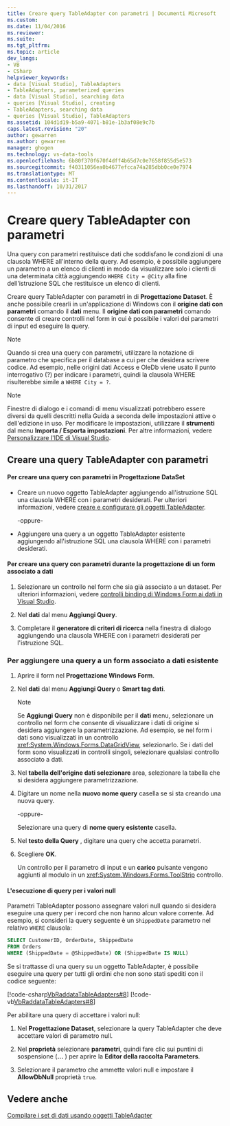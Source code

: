 ```yaml
---
title: Creare query TableAdapter con parametri | Documenti Microsoft
ms.custom: 
ms.date: 11/04/2016
ms.reviewer: 
ms.suite: 
ms.tgt_pltfrm: 
ms.topic: article
dev_langs:
- VB
- CSharp
helpviewer_keywords:
- data [Visual Studio], TableAdapters
- TableAdapters, parameterized queries
- data [Visual Studio], searching data
- queries [Visual Studio], creating
- TableAdapters, searching data
- queries [Visual Studio], TableAdapters
ms.assetid: 104d1d19-b5a9-4071-b81e-1b3af08e9c7b
caps.latest.revision: "20"
author: gewarren
ms.author: gewarren
manager: ghogen
ms.technology: vs-data-tools
ms.openlocfilehash: 6b80f370f670f4dff4b65d7c0e7658f855d5e573
ms.sourcegitcommit: f40311056ea0b4677efcca74a285dbb0ce0e7974
ms.translationtype: MT
ms.contentlocale: it-IT
ms.lasthandoff: 10/31/2017
---
```

# <a name="create-parameterized-tableadapter-queries"></a>Creare query TableAdapter con parametri
Una query con parametri restituisce dati che soddisfano le condizioni di una clausola WHERE all'interno della query. Ad esempio, è possibile aggiungere un parametro a un elenco di clienti in modo da visualizzare solo i clienti di una determinata città aggiungendo `WHERE City = @City` alla fine dell'istruzione SQL che restituisce un elenco di clienti.  
  
 Creare query TableAdapter con parametri in di **Progettazione Dataset**. È anche possibile crearli in un'applicazione di Windows con il **origine dati con parametri** comando il **dati** menu. Il **origine dati con parametri** comando consente di creare controlli nel form in cui è possibile i valori dei parametri di input ed eseguire la query.  
  
> [!NOTE]
>  Quando si crea una query con parametri, utilizzare la notazione di parametro che specifica per il database a cui per che desidera scrivere codice. Ad esempio, nelle origini dati Access e OleDb viene usato il punto interrogativo (?) per indicare i parametri, quindi la clausola WHERE risulterebbe simile a `WHERE City = ?`.  
  
> [!NOTE]
>  Finestre di dialogo e i comandi di menu visualizzati potrebbero essere diversi da quelli descritti nella Guida a seconda delle impostazioni attive o dell'edizione in uso. Per modificare le impostazioni, utilizzare il **strumenti** dal menu **Importa / Esporta impostazioni**. Per altre informazioni, vedere [Personalizzare l'IDE di Visual Studio](../ide/personalizing-the-visual-studio-ide.md).  
  
## <a name="create-a-parameterized-tableadapter-query"></a>Creare una query TableAdapter con parametri  
  
#### <a name="to-create-a-parameterized-query-in-the-dataset-designer"></a>Per creare una query con parametri in Progettazione DataSet  
  
-   Creare un nuovo oggetto TableAdapter aggiungendo all'istruzione SQL una clausola WHERE con i parametri desiderati. Per ulteriori informazioni, vedere [creare e configurare gli oggetti TableAdapter](../data-tools/create-and-configure-tableadapters.md).  
  
     -oppure-  
  
-   Aggiungere una query a un oggetto TableAdapter esistente aggiungendo all'istruzione SQL una clausola WHERE con i parametri desiderati.
  
#### <a name="to-create-a-parameterized-query-while-designing-a-data-bound-form"></a>Per creare una query con parametri durante la progettazione di un form associato a dati  
  
1.  Selezionare un controllo nel form che sia già associato a un dataset. Per ulteriori informazioni, vedere [controlli binding di Windows Form ai dati in Visual Studio](../data-tools/bind-windows-forms-controls-to-data-in-visual-studio.md).  
  
2.  Nel **dati** dal menu **Aggiungi Query**.  
  
3.  Completare il **generatore di criteri di ricerca** nella finestra di dialogo aggiungendo una clausola WHERE con i parametri desiderati per l'istruzione SQL.  
  
### <a name="to-add-a-query-to-an-existing-data-bound-form"></a>Per aggiungere una query a un form associato a dati esistente  
  
1.  Aprire il form nel **Progettazione Windows Form**.  
  
2.  Nel **dati** dal menu **Aggiungi Query** o **Smart tag dati**.  
  
    > [!NOTE]
    >  Se **Aggiungi Query** non è disponibile per il **dati** menu, selezionare un controllo nel form che consente di visualizzare i dati di origine si desidera aggiungere la parametrizzazione. Ad esempio, se nel form i dati sono visualizzati in un controllo <xref:System.Windows.Forms.DataGridView>, selezionarlo. Se i dati del form sono visualizzati in controlli singoli, selezionare qualsiasi controllo associato a dati.  
  
3.  Nel **tabella dell'origine dati selezionare** area, selezionare la tabella che si desidera aggiungere parametrizzazione.  
  
4.  Digitare un nome nella **nuovo nome query** casella se si sta creando una nuova query.  
  
     -oppure-  
  
     Selezionare una query di **nome query esistente** casella.  
  
5.  Nel **testo della Query** , digitare una query che accetta parametri.  
  
6.  Scegliere **OK**.  
  
     Un controllo per il parametro di input e un **carico** pulsante vengono aggiunti al modulo in un <xref:System.Windows.Forms.ToolStrip> controllo.  
  
#### <a name="querying-for-null-values"></a>L'esecuzione di query per i valori null  
Parametri TableAdapter possono assegnare valori null quando si desidera eseguire una query per i record che non hanno alcun valore corrente. Ad esempio, si consideri la query seguente è un `ShippedDate` parametro nel relativo `WHERE` clausola:  
  
 ```sql
SELECT CustomerID, OrderDate, ShippedDate  
FROM Orders  
WHERE (ShippedDate = @ShippedDate) OR (ShippedDate IS NULL)
```  
  
 Se si trattasse di una query su un oggetto TableAdapter, è possibile eseguire una query per tutti gli ordini che non sono stati spediti con il codice seguente:  
  
 [!code-csharp[VbRaddataTableAdapters#8](../data-tools/codesnippet/CSharp/create-parameterized-tableadapter-queries_1.cs)]
 [!code-vb[VbRaddataTableAdapters#8](../data-tools/codesnippet/VisualBasic/create-parameterized-tableadapter-queries_1.vb)]  

 Per abilitare una query di accettare i valori null:

1.  Nel **Progettazione Dataset**, selezionare la query TableAdapter che deve accettare valori di parametro null.  
  
2.  Nel **proprietà** selezionare **parametri**, quindi fare clic sui puntini di sospensione (**...** ) per aprire la **Editor della raccolta Parameters**.  
  
3.  Selezionare il parametro che ammette valori null e impostare il **AllowDbNull** proprietà `true`.  
  
## <a name="see-also"></a>Vedere anche  
 [Compilare i set di dati usando oggetti TableAdapter](../data-tools/fill-datasets-by-using-tableadapters.md)